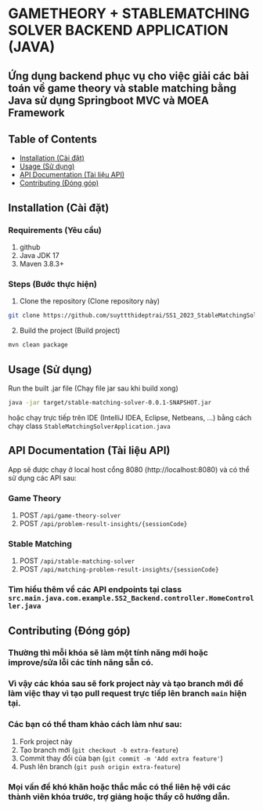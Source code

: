 # GAMETHEORY + STABLEMATCHING SOLVER BACKEND APPLICATION (JAVA)
## Ứng dụng backend phục vụ cho việc giải các bài toán về game theory và stable matching bằng Java sử dụng Springboot MVC và MOEA Framework

## Table of Contents

- [Installation (Cài đặt)](#installation)
- [Usage (Sử dụng)](#usage)
- [API Documentation (Tài liệu API)](#api-documentation)
- [Contributing (Đóng góp)](#contributing)

## Installation (Cài đặt)

### Requirements (Yêu cầu)
1. github 
2. Java JDK 17
3. Maven 3.8.3+

### Steps (Bước thực hiện)
1. Clone the repository (Clone repository này)
```bash 
git clone https://github.com/suyttthideptrai/SS1_2023_StableMatchingSolver_Backend.git
```
2. Build the project (Build project)
```bash
mvn clean package
```

## Usage (Sử dụng)
Run the built .jar file (Chạy file jar sau khi build xong)
```bash
java -jar target/stable-matching-solver-0.0.1-SNAPSHOT.jar
```
hoặc chạy trực tiếp trên IDE (IntelliJ IDEA, Eclipse, Netbeans, ...) bằng cách chạy class `StableMatchingSolverApplication.java`

## API Documentation (Tài liệu API)
App sẽ được chạy ở local host cổng 8080 (http://localhost:8080) và có thể sử dụng các API sau:

### Game Theory
1. POST `/api/game-theory-solver`
2. POST `/api/problem-result-insights/{sessionCode}`

### Stable Matching
1. POST `/api/stable-matching-solver`
2. POST `/api/matching-problem-result-insights/{sessionCode}`

### Tìm hiểu thêm về các API endpoints tại class `src.main.java.com.example.SS2_Backend.controller.HomeController.java`
### 

## Contributing (Đóng góp)

### Thường thì mỗi khóa sẽ làm một tính năng mới hoặc improve/sửa lỗi các tính năng sẵn có.
### Vì vậy các khóa sau sẽ fork project này và tạo branch mới để làm việc thay vì tạo pull request trực tiếp lên branch `main` hiện tại.
### Các bạn có thể tham khảo cách làm như sau:
1. Fork project này
2. Tạo branch mới (`git checkout -b extra-feature`)
3. Commit thay đổi của bạn (`git commit -m 'Add extra feature'`)
4. Push lên branch (`git push origin extra-feature`)

### Mọi vấn đề khó khăn hoặc thắc mắc có thể liên hệ với các thành viên khóa trước, trợ giảng hoặc thầy cô hướng dẫn.

